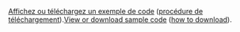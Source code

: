 <span data-ttu-id="dcafc-101">[Affichez ou téléchargez un exemple de code](https://github.com/dotnet/AspNetCore.Docs/tree/master/aspnetcore/tutorials/first-mvc-app/start-mvc/sample) ([procédure de téléchargement](xref:index#how-to-download-a-sample)).</span><span class="sxs-lookup"><span data-stu-id="dcafc-101">[View or download sample code](https://github.com/dotnet/AspNetCore.Docs/tree/master/aspnetcore/tutorials/first-mvc-app/start-mvc/sample) ([how to download](xref:index#how-to-download-a-sample)).</span></span>